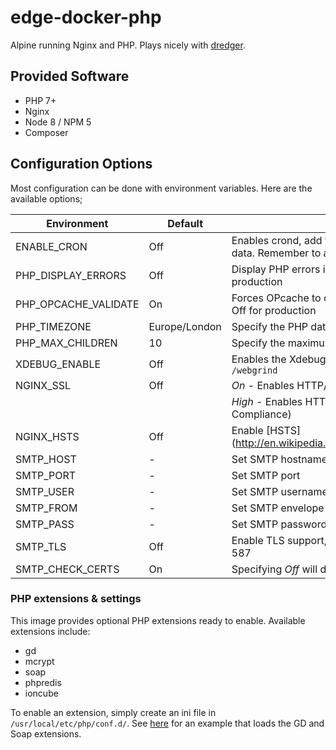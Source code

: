 # edge-docker-php
Alpine running Nginx and PHP. Plays nicely with [dredger](https://github.com/outeredge/dredger).

## Provided Software
* PHP 7+
* Nginx
* Node 8 / NPM 5
* Composer


## Configuration Options
Most configuration can be done with environment variables. Here are the available options;

| Environment       | Default | Description |
| -------------     | ------- | --- |
| ENABLE_CRON       | Off     | Enables crond, add your cron jobs to /etc/crontabs/www-data. Remember to add an empty line at the end! |
| PHP_DISPLAY_ERRORS | Off    | Display PHP errors in the browser, *not* recommended for production |
| PHP_OPCACHE_VALIDATE | On   | Forces OPcache to check for updates on every request, turn Off for production |
| PHP_TIMEZONE      | Europe/London | Specify the PHP date.timezone |
| PHP_MAX_CHILDREN  | 10      | Specify the maximum number of concurrent PHP processes |
| XDEBUG_ENABLE     | Off     | Enables the Xdebug PHP extension with Webgrind at `/webgrind` |
| NGINX_SSL         | Off     | *On* - Enables HTTP/2 in Nginx |
|                   |         | *High* - Enables HTTP/2 without TLS v1.0 (for PCI DSS 3.1 Compliance) |
| NGINX_HSTS        | Off     | Enable [HSTS] (http://en.wikipedia.org/wiki/HTTP_Strict_Transport_Security) |
| SMTP_HOST         | -       | Set SMTP hostname (uses MSMTP for sendmail) |
| SMTP_PORT         | -       | Set SMTP port |
| SMTP_USER         | -       | Set SMTP username |
| SMTP_FROM         | -       | Set SMTP envelope-from header |
| SMTP_PASS         | -       | Set SMTP password |
| SMTP_TLS          | Off     | Enable TLS support, by default STARTTLS is enabled on port 587 |
| SMTP_CHECK_CERTS  | On      | Specifying *Off* will disable SMTP TLS certificate checks |

### PHP extensions & settings

This image provides optional PHP extensions ready to enable. Available extensions include:

 * gd
 * mcrypt
 * soap
 * phpredis
 * ioncube

To enable an extension, simply create an ini file in `/usr/local/etc/php/conf.d/`. See [here](https://github.com/outeredge/edge-docker-magento/blob/1.9.3.6-php7/usr/local/etc/php/conf.d/magento.ini) for an example that loads the GD and Soap extensions.

